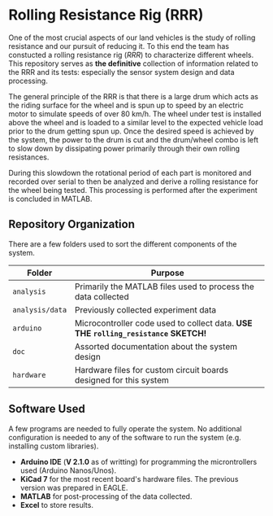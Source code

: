 # Rolling Resistance Rig (RRR)

One of the most crucial aspects of our land vehicles is the study of rolling resistance and our pursuit of reducing it. To this end the team has constucted a rolling resistance rig (_RRR_) to characterize different wheels. This repository serves as **the definitive** collection of information related to the RRR and its tests: especially the sensor system design and data processing. 

The general principle of the RRR is that there is a large drum which acts as the riding surface for the wheel and is spun up to speed by an electric motor to simulate speeds of over 80 km/h. The wheel under test is installed above the wheel and is loaded to a similar level to the expected vehicle load prior to the drum getting spun up. Once the desired speed is achieved by the system, the power to the drum is cut and the drum/wheel combo is left to slow down by dissipating power primarily through their own rolling resistances.

During this slowdown the rotational period of each part is monitored and recorded over serial to then be analyzed and derive a rolling resistance for the wheel being tested. This processing is performed after the experiment is concluded in MATLAB.

## Repository Organization

There are a few folders used to sort the different components of the system.

| Folder | Purpose |
| --- | ---|
| `analysis` | Primarily the MATLAB files used to process the data collected |
| `analysis/data` | Previously collected experiment data |
| `arduino` | Microcontroller code used to collect data. **USE THE `rolling_resistance` SKETCH!** |
| `doc` | Assorted documentation about the system design |
| `hardware` | Hardware files for custom circuit boards designed for this system |

## Software Used

A few programs are needed to fully operate the system. No additional configuration is needed to any of the software to run the system (e.g. installing custom libraries).

- **Arduino IDE** (**V 2.1.0** as of writting) for programming the microntrollers used (Arduino Nanos/Unos).
- **KiCad 7** for the most recent board's hardware files. The previous version was prepared in EAGLE.
- **MATLAB** for post-processing of the data collected.
- **Excel** to store results.
